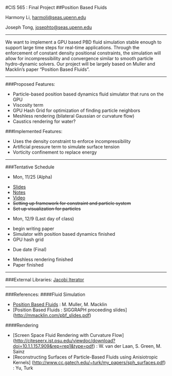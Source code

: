 #CIS 565 : Final Project
##Position Based Fluids

Harmony Li, harmoli@seas.upenn.edu

Joseph Tong, josephto@seas.upenn.edu

-----

We want to implement a GPU based PBD fluid simulation stable enough to support 
large time steps for real-time applications. Through the enforcement of constant 
density positional constraints, the simulation will allow for incompressibility 
and convergence similar to smooth particle hydro-dynamic solvers. Our project 
will be largely based on Muller and Macklin’s paper “Position Based Fluids”.

-----

###Proposed Features:
*   Particle-based position based dynamics fluid simulator that runs on the GPU
*   Viscosity term
*   GPU Hash Grid for optimization of finding particle neighbors
*   Meshless rendering (bilateral Gaussian or curvature flow)
*   Caustics rendering for water?

###Implemented Features:
*   Uses the density constraint to enforce incompressibility
*   Artificial pressure term to simulate surface tension
*   Vorticity confinement to replace energy

-------

###Tentative Schedule
* Mon, 11/25 (Alpha)
 + [Slides](https://github.com/harmoli/FinalProject-PBDWater/raw/master/CIS565-Alpha.pdf)
 + [Notes](https://github.com/harmoli/FinalProject-PBDWater/raw/master/CIS565-Alpha-Notes.pdf)
 + [Video](https://vimeo.com/80338399)
 + ~~Setting up framework for constraint and particle system~~
 + ~~Set up visualization for particles~~
* Mon, 12/9 (Last day of class)
 + begin writing paper
 + Simulator with position based dynamics finished
 + GPU hash grid
* Due date (Final)
 + Meshless rendering finished 
 + Paper finished

------

###External Libraries:
[Jacobi Iterator](https://code.google.com/p/jacobi-in-parallel/source/browse/jacobi/trunk/jacobiCUDA/cudaJacobi.cu?spec=svn34&r=34)

------

###References:
####Fluid Simulation
* [Position Based Fluids](http://mmacklin.com/pbf_sig_preprint.pdf) : M. Muller, M. Macklin 
* [Position Based Fluids : SIGGRAPH proceeding slides] (http://mmacklin.com/pbf_slides.pdf)

####Rendering
* [Screen Space Fluid Rendering with Curvature Flow] (http://citeseerx.ist.psu.edu/viewdoc/download?doi=10.1.1.157.909&rep=rep1&type=pdf) : W. van der Laan, S. Green, M. Sainz 
* [Reconstructing Surfaces of Particle-Based Fluids using Anisiotropic Kernels] (http://www.cc.gatech.edu/~turk/my_papers/sph_surfaces.pdf) : Yu, Turk


